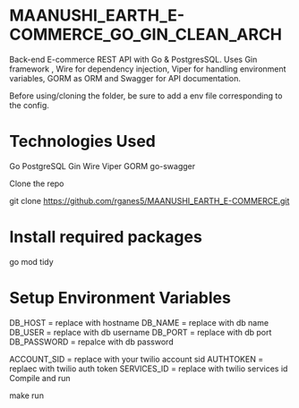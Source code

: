 # MAANUSHI_EARTH_E-COMMERCE_GO_GIN_CLEAN_ARCH

Back-end E-commerce REST API with Go & PostgresSQL. Uses Gin framework , Wire for dependency injection, Viper for handling environment variables, GORM as ORM and Swagger for API documentation.

Before using/cloning the folder, be sure to add a env file corresponding to the config.

# Technologies Used
Go
PostgreSQL
Gin
Wire
Viper
GORM
go-swagger

Clone the repo

git clone https://github.com/rganes5/MAANUSHI_EARTH_E-COMMERCE.git

# Install required packages

go mod tidy
# Setup Environment Variables

DB_HOST = replace with hostname
DB_NAME = replace with db name
DB_USER = replace with db username
DB_PORT = replace with db port
DB_PASSWORD = repalce with db password

ACCOUNT_SID = replace with your twilio account sid
AUTHTOKEN = replaec with twilio auth token
SERVICES_ID = replace with twilio services id
Compile and run

make run
